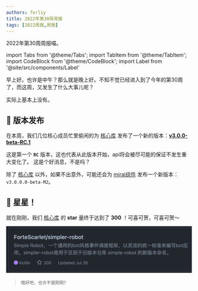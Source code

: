 ```yaml
---
authors: forliy
title: 2022年第30周周报
tags: [2022周报,周报]
---
```



2022年第30周周报喵。

<!--truncate-->

import Tabs from '@theme/Tabs';
import TabItem from '@theme/TabItem';
import CodeBlock from '@theme/CodeBlock';
import Label from '@site/src/components/Label'


早上好。也许是中午？那么就是晚上好。不知不觉已经进入到了今年的第30周了，而这周，又发生了什么大事儿呢？

实际上基本上没有。

## 🚀 版本发布

在本周，我们几位核心成员忙里偷闲的为 [核心库][core-repo] 
发布了一个新的版本：[**v3.0.0-beta-RC.1**](https://github.com/simple-robot/simpler-robot/releases/tag/v3.0.0-beta-RC.1)

这是第一个 **`RC`** 版本，这也代表从此版本开始，api将会被尽可能的保证不发生重大变化了。
这是个好消息，不是吗？

除了 [核心库][core-repo] 以外，如果不出意外，可能还会为 [mirai组件](https://github.com/simple-robot/simbot-component-mirai)
发布一个新版本：`v3.0.0.0-beta-M2`。


## 🌟 星星！

就在刚刚，我们 [核心库][core-repo] 的 **star** 量终于达到了 **300** ！可喜可贺，可喜可贺～

[![star.png](star.png)](star.png)

> <small>哦好吧，也许不是刚刚?</small>

[core-repo]: https://github.com/simple-robot/simpler-robot
